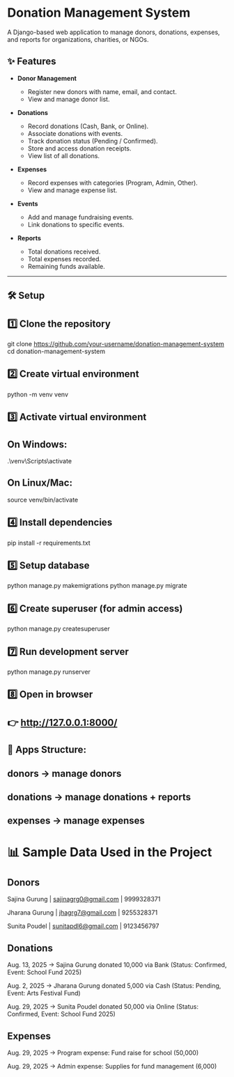 # Donation Management System

A Django-based web application to manage donors, donations, expenses, and reports for organizations, charities, or NGOs.


## ✨ Features

- **Donor Management**
  - Register new donors with name, email, and contact.
  - View and manage donor list.

- **Donations**
  - Record donations (Cash, Bank, or Online).
  - Associate donations with events.
  - Track donation status (Pending / Confirmed).
  - Store and access donation receipts.
  - View list of all donations.

- **Expenses**
  - Record expenses with categories (Program, Admin, Other).
  - View and manage expense list.

- **Events**
  - Add and manage fundraising events.
  - Link donations to specific events.

- **Reports**
  - Total donations received.
  - Total expenses recorded.
  - Remaining funds available.

---


## 🛠️ Setup

## 1️⃣ Clone the repository
git clone https://github.com/your-username/donation-management-system
cd donation-management-system

## 2️⃣ Create virtual environment
python -m venv venv

## 3️⃣ Activate virtual environment
## On Windows:
.\venv\Scripts\activate
## On Linux/Mac:
source venv/bin/activate

## 4️⃣ Install dependencies
pip install -r requirements.txt

## 5️⃣ Setup database
python manage.py makemigrations
python manage.py migrate

## 6️⃣ Create superuser (for admin access)
python manage.py createsuperuser

## 7️⃣ Run development server
python manage.py runserver

## 8️⃣ Open in browser
## 👉 http://127.0.0.1:8000/

## 📂 Apps Structure:
## donors → manage donors
## donations → manage donations + reports
## expenses → manage expenses

# 📊 Sample Data Used in the Project

## Donors

Sajina Gurung | sajinagrg0@gmail.com
 | 9999328371

Jharana Gurung | jhagrg7@gmail.com
 | 9255328371

Sunita Poudel | sunitapdl6@gmail.com
 | 9123456797

## Donations

Aug. 13, 2025 → Sajina Gurung donated 10,000 via Bank (Status: Confirmed, Event: School Fund 2025)

Aug. 2, 2025 → Jharana Gurung donated 5,000 via Cash (Status: Pending, Event: Arts Festival Fund)

Aug. 29, 2025 → Sunita Poudel donated 50,000 via Online (Status: Confirmed, Event: School Fund 2025)

## Expenses

Aug. 29, 2025 → Program expense: Fund raise for school (50,000)

Aug. 29, 2025 → Admin expense: Supplies for fund management (6,000)